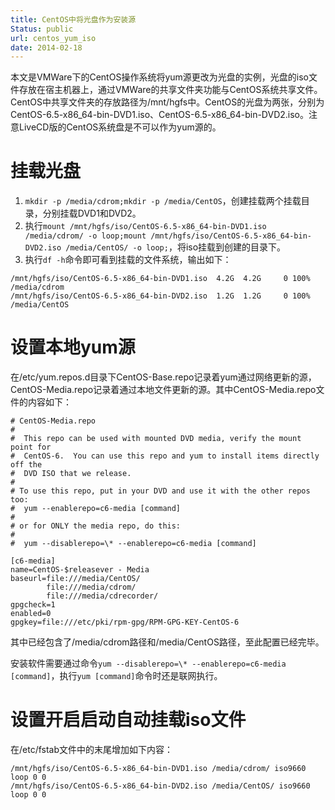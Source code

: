 ```yaml
---
title: CentOS中将光盘作为安装源
Status: public
url: centos_yum_iso
date: 2014-02-18
---
```


本文是VMWare下的CentOS操作系统将yum源更改为光盘的实例，光盘的iso文件存放在宿主机器上，通过VMWare的共享文件夹功能与CentOS系统共享文件。CentOS中共享文件夹的存放路径为/mnt/hgfs中。CentOS的光盘为两张，分别为CentOS-6.5-x86_64-bin-DVD1.iso、CentOS-6.5-x86_64-bin-DVD2.iso。注意LiveCD版的CentOS系统盘是不可以作为yum源的。

# 挂载光盘

1. `mkdir -p /media/cdrom;mkdir -p /media/CentOS`，创建挂载两个挂载目录，分别挂载DVD1和DVD2。
2. 执行`mount /mnt/hgfs/iso/CentOS-6.5-x86_64-bin-DVD1.iso /media/cdrom/ -o loop;mount /mnt/hgfs/iso/CentOS-6.5-x86_64-bin-DVD2.iso /media/CentOS/ -o loop;`，将iso挂载到创建的目录下。
3. 执行`df -h`命令即可看到挂载的文件系统，输出如下：
```
/mnt/hgfs/iso/CentOS-6.5-x86_64-bin-DVD1.iso  4.2G  4.2G     0 100% /media/cdrom
/mnt/hgfs/iso/CentOS-6.5-x86_64-bin-DVD2.iso  1.2G  1.2G     0 100% /media/CentOS
```

# 设置本地yum源

在/etc/yum.repos.d目录下CentOS-Base.repo记录着yum通过网络更新的源，CentOS-Media.repo记录着通过本地文件更新的源。其中CentOS-Media.repo文件的内容如下：
```
# CentOS-Media.repo
#
#  This repo can be used with mounted DVD media, verify the mount point for
#  CentOS-6.  You can use this repo and yum to install items directly off the
#  DVD ISO that we release.
#
# To use this repo, put in your DVD and use it with the other repos too:
#  yum --enablerepo=c6-media [command]
#
# or for ONLY the media repo, do this:
#
#  yum --disablerepo=\* --enablerepo=c6-media [command]

[c6-media]
name=CentOS-$releasever - Media
baseurl=file:///media/CentOS/
        file:///media/cdrom/
        file:///media/cdrecorder/
gpgcheck=1
enabled=0
gpgkey=file:///etc/pki/rpm-gpg/RPM-GPG-KEY-CentOS-6
```

其中已经包含了/media/cdrom路径和/media/CentOS路径，至此配置已经完毕。

安装软件需要通过命令`yum --disablerepo=\* --enablerepo=c6-media [command]`，执行`yum [command]`命令时还是联网执行。

# 设置开启启动自动挂载iso文件

在/etc/fstab文件中的末尾增加如下内容：
```
/mnt/hgfs/iso/CentOS-6.5-x86_64-bin-DVD1.iso /media/cdrom/ iso9660 loop 0 0
/mnt/hgfs/iso/CentOS-6.5-x86_64-bin-DVD2.iso /media/CentOS/ iso9660 loop 0 0
```